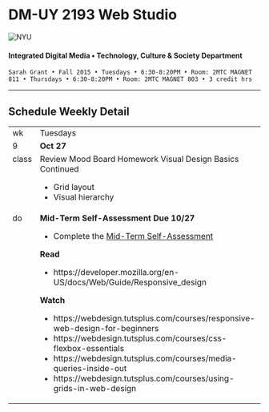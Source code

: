 # DM-UY 2193 Web Studio

![NYU](http://ws2.polishedsolid.com/de/nyu_soe_logo.png)
#### Integrated Digital Media • Technology, Culture & Society Department

    Sarah Grant • Fall 2015 • Tuesdays • 6:30-8:20PM • Room: 2MTC MAGNET 811 • Thursdays • 6:30-8:20PM • Room: 2MTC MAGNET 803 • 3 credit hrs

---

## Schedule Weekly Detail

<table>
<tr>
<td>wk</td>
<td>Tuesdays</td>
<td>Thursdays</td>
</tr>
<tr>
        <td valign="top" width="4%">9</td>
        <td valign="top" width="48%"><strong>Oct 27</strong></td>
        <td valign="top" width="48%"><strong>Oct 29</strong></td>
    </tr>
 <tr>
        <td valign="top">class</td>
        <td valign="top">
            Review Mood Board Homework
            Visual Design Basics Continued
            <ul>
                <li>Grid layout</li>
                <li>Visual hierarchy</li>
            </ul>
        </td>
        <td valign="top">
            Responsive Design + Development
            <ul>
                <li>Determining breakpoints</li>
                <li>CSS Media Queries</li>
            </ul>
        </td>
</tr>
<tr>
        <td valign="top">do</td>
        <td valign="top">
            <strong>Mid-Term Self-Assessment Due 10/27</strong>
            <ul>
                <li>Complete the <a href="https://github.com/IDMNYU/web-studio-FA15/blob/master/assignments/ws1fa15_self_assessment.md">Mid-Term Self-Assessment</a>
                </li>
            </ul>
            <strong>Read</strong>
            <ul>
                <li>https://developer.mozilla.org/en-US/docs/Web/Guide/Responsive_design</li>
            </ul>
            <strong>Watch</strong>
            <ul>
                <li>https://webdesign.tutsplus.com/courses/responsive-web-design-for-beginners</li>
                <li>https://webdesign.tutsplus.com/courses/css-flexbox-essentials</li>
                <li>https://webdesign.tutsplus.com/courses/media-queries-inside-out</li>
                <li>https://webdesign.tutsplus.com/courses/using-grids-in-web-design</li>
            </ul>
        </td>
        <td valign="top">
            <strong>Learning Logs</strong>
            <ul>
                <li>
                    Begin your <a href="https://github.com/IDMNYU/web-studio-FA15/blob/master/assignments/ws1fa15_learning_logs.md">Learning Logs</a>
                </li>
            </ul>
            <strong>Read</strong>
            <ul>
                <li>http://sass-lang.com/</li>
                <li>http://getbootstrap.com/</li>
                <li>https://webdesign.tutsplus.com/tutorials/the-command-line-for-web-design-powering-up-front-end-code--cms-23453</li>
                <li>https://webdesign.tutsplus.com/tutorials/the-command-line-for-web-design-scaffolding-new-projects--cms-23456</li>
            </ul>
        </td>
</tr>
</table>